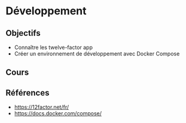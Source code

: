 # Développement

## Objectifs

- Connaître les twelve-factor app
- Créer un environnement de développement avec Docker Compose

## Cours

<script setup>
import { withBase } from "vitepress";
</script>

<Reveate :markdown-file="withBase('/lessons/dev.md')" />

## Références

- https://12factor.net/fr/
- https://docs.docker.com/compose/
